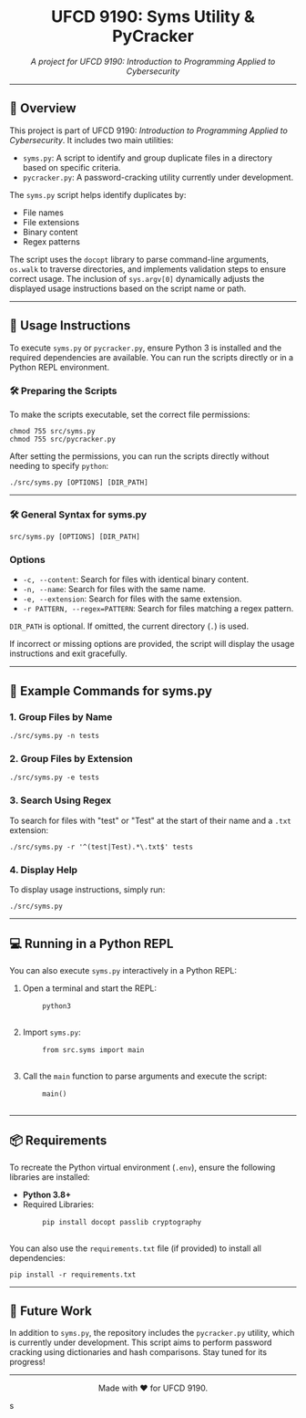 <h1 align="center">UFCD 9190: Syms Utility & PyCracker</h1>

<p align="center">
  <i>A project for UFCD 9190: Introduction to Programming Applied to Cybersecurity</i>
</p>

---

<h2>📄 Overview</h2>

<p>
This project is part of UFCD 9190: <i>Introduction to Programming Applied to Cybersecurity</i>. It includes two main utilities:
</p>

<ul>
  <li><code>syms.py</code>: A script to identify and group duplicate files in a directory based on specific criteria.</li>
  <li><code>pycracker.py</code>: A password-cracking utility currently under development.</li>
</ul>

<p>
The <code>syms.py</code> script helps identify duplicates by:
</p>

<ul>
  <li>File names</li>
  <li>File extensions</li>
  <li>Binary content</li>
  <li>Regex patterns</li>
</ul>

<p>
The script uses the <code>docopt</code> library to parse command-line arguments, <code>os.walk</code> to traverse directories, and implements validation steps to ensure correct usage. The inclusion of <code>sys.argv[0]</code> dynamically adjusts the displayed usage instructions based on the script name or path.
</p>

---

<h2>🚀 Usage Instructions</h2>

<p>To execute <code>syms.py</code> or <code>pycracker.py</code>, ensure Python 3 is installed and the required dependencies are available. You can run the scripts directly or in a Python REPL environment.</p>

<h3>🛠️ Preparing the Scripts</h3>

<p>To make the scripts executable, set the correct file permissions:</p>

<pre>
<code>chmod 755 src/syms.py
chmod 755 src/pycracker.py</code>
</pre>

<p>After setting the permissions, you can run the scripts directly without needing to specify <code>python</code>:</p>

<pre>
<code>./src/syms.py [OPTIONS] [DIR_PATH]</code>
</pre>

---

<h3>🛠️ General Syntax for syms.py</h3>

<pre>
<code>src/syms.py [OPTIONS] [DIR_PATH]</code>
</pre>

<h3>Options</h3>
<ul>
  <li><code>-c, --content</code>: Search for files with identical binary content.</li>
  <li><code>-n, --name</code>: Search for files with the same name.</li>
  <li><code>-e, --extension</code>: Search for files with the same extension.</li>
  <li><code>-r PATTERN, --regex=PATTERN</code>: Search for files matching a regex pattern.</li>
</ul>
<p><code>DIR_PATH</code> is optional. If omitted, the current directory (<code>.</code>) is used.</p>

<p>If incorrect or missing options are provided, the script will display the usage instructions and exit gracefully.</p>

---

<h2>🔧 Example Commands for syms.py</h2>

<h3>1. Group Files by Name</h3>
<pre>
<code>./src/syms.py -n tests</code>
</pre>

<h3>2. Group Files by Extension</h3>
<pre>
<code>./src/syms.py -e tests</code>
</pre>

<h3>3. Search Using Regex</h3>
<p>To search for files with "test" or "Test" at the start of their name and a <code>.txt</code> extension:</p>
<pre>
<code>./src/syms.py -r '^(test|Test).*\.txt$' tests</code>
</pre>

<h3>4. Display Help</h3>
<p>To display usage instructions, simply run:</p>
<pre>
<code>./src/syms.py</code>
</pre>

---

<h2>💻 Running in a Python REPL</h2>

<p>You can also execute <code>syms.py</code> interactively in a Python REPL:</p>

<ol>
  <li>Open a terminal and start the REPL:
    <pre>
    <code>python3</code>
    </pre>
  </li>
  <li>Import <code>syms.py</code>:
    <pre>
    <code>from src.syms import main</code>
    </pre>
  </li>
  <li>Call the <code>main</code> function to parse arguments and execute the script:
    <pre>
    <code>main()</code>
    </pre>
  </li>
</ol>

---

<h2>📦 Requirements</h2>

<p>To recreate the Python virtual environment (<code>.env</code>), ensure the following libraries are installed:</p>

<ul>
  <li><b>Python 3.8+</b></li>
  <li>Required Libraries:
    <pre>
    <code>pip install docopt passlib cryptography</code>
    </pre>
  </li>
</ul>

<p>You can also use the <code>requirements.txt</code> file (if provided) to install all dependencies:</p>
<pre>
<code>pip install -r requirements.txt</code>
</pre>

---

<h2>📂 Future Work</h2>

<p>In addition to <code>syms.py</code>, the repository includes the <code>pycracker.py</code> utility, which is currently under development. This script aims to perform password cracking using dictionaries and hash comparisons. Stay tuned for its progress!</p>

---

<p align="center">Made with ❤️ for UFCD 9190.</p>
s